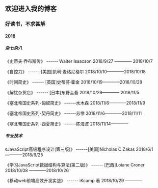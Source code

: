 ## 欢迎进入我的博客
### 好读书，不求甚解
#### 2018
##### 杂七杂八

《史蒂夫·乔布斯传》 ------ Walter Isaacson  2018/9/27 ———— 2018/10/7

《自控力》 ------ [美国]凯利·麦格尼格尔   2018/10/10————2018/10/18

《时间简史》 ------ [英国]史蒂芬·霍金   2018/10/19————2018/10/28

《解忧杂货店》 ------ [日本]东野圭吾   2018/10/29———— 2018/11/5

《塞北帝国史系列-匈奴简史》 ------水木森 2018/11/6————2018/11/9

《塞北帝国史系列-契丹简史》 ------苏伶  2018/11/6————2018/11/11

《塞北帝国史系列-西夏简史》 ------陈海波  2018/11/14————


##### 专业技术

《JavaScript高级程序设计(第三版)》 ------[美国]Nicholas C.Zakas 2018/6/1————2018/6/25

《学习JavaScript数据结构与算法(第二版)》 ------ [巴西]Loiane Groner  2018/10/08 ————2018/10/26

《移动web前端高效开发实战》 ------ iKcamp 著  2018/10/29 ————


	
	

